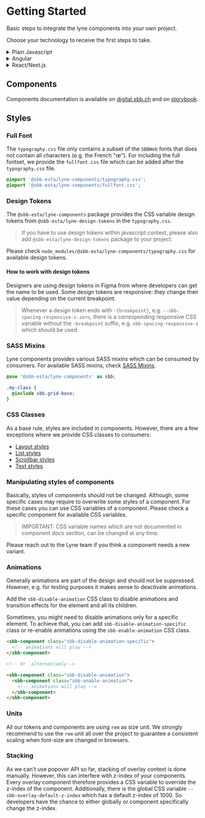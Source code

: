 # Getting Started

Basic steps to integrate the lyne components into your own project.

Choose your technology to receive the first steps to take.

<details>
  <summary>Plain Javascript</summary>

1. Install the `@sbb-esta/lyne-components` package:

   ```sh
   npm install --save @sbb-esta/lyne-components
   ```

   or, if using yarn:

   ```sh
   yarn add @sbb-esta/lyne-components
   ```

2. Including typography is required to apply all SBB styles to your application.

   ```css
   @import 'node_modules/@sbb-esta/lyne-components/typography.css';
   ```

3. Import the desired element and add it to globalThis:

   ```ts
   import { SbbButtonElement } from '@sbb-esta/lyne-components/button.js';

   globalThis.SbbButtonElement = SbbButtonElement;
   ```

</details>

<details>
  <summary>Angular</summary>

> ⓘ We will soonish provide a Lyne Angular Wrapper which helps to use lyne components in Angular.
> However, it's already possible to use Lyne Components in Angular.

1. Install Angular CLI, see [Angular CLI documentation](https://cli.angular.io/)
2. Install the `@sbb-esta/lyne-components` package:

   ```sh
   npm install --save @sbb-esta/lyne-components
   ```

   or, if using yarn:

   ```sh
   yarn add @sbb-esta/lyne-components
   ```

3. Including typography is required to apply all SBB styles to your application. That is doable by editing the `styles.(s)css`:

   ```css
   @import 'node_modules/@sbb-esta/lyne-components/typography.css';
   ```

   or editing your `angular.json`:

   ```json
     ...
     "styles": [
       "src/styles.scss",
       "node_modules/@sbb-esta/lyne-components/typography.css"
     ],
     ...
   ```

4. In order to use web components with Angular, you have to import `CUSTOM_ELEMENT_SCHEMA` from `@angular/core` package.

### Example app

```ts
import { CUSTOM_ELEMENTS_SCHEMA, Component } from '@angular/core';
import { bootstrapApplication } from '@angular/platform-browser';

import '@sbb-esta/lyne-components/button.js';

@Component({
  selector: 'my-app',
  standalone: true,
  schemas: [CUSTOM_ELEMENTS_SCHEMA],
  template: ` <sbb-button>Lorem ipsum</sbb-button> `,
})
export class App {}

bootstrapApplication(App).catch((err) => console.error(err));
```

</details>

<details>
  <summary>React/Next.js</summary>

1. Prepare a React and Next.js setup.
2. Install the `@sbb-esta/lyne-components-react` package:

   ```sh
   npm install --save @sbb-esta/lyne-components-react
   ```

   or, if using yarn:

   ```sh
   yarn add @sbb-esta/lyne-components-react
   ```

3. Including typography globally is required to apply all SBB styles to your application.

   ```css
   @import '~@sbb-esta/lyne-components/typography.css';
   ```

4. Enhance `transpilePackages` array in Next.Js config.

   ```js
   module.exports = {
     ...,
     transpilePackages: [
       '@sbb-esta/lyne-components-react',
       '@sbb-esta/lyne-components',
       '@sbb-esta/lyne-design-tokens',
       '@lit/react',
       '@lit/reactive-element',
       'lit',
       'lit-html',
       'lit-element',
     ],
   }
   ```

5. (Optional) To activate Server Side Rendering with Declarative Shadow DOM, you have to install `@lit-labs/nextjs` package and use the method `withLitSSR()`:

   ```js
   const withLitSSR = require('@lit-labs/nextjs')({
     addDeclarativeShadowDomPolyfill: true,
   });

   module.exports = withLitSSR({
       ...,
       transpilePackages: [
         '@sbb-esta/lyne-components',
         '@sbb-esta/lyne-components-react',
         '@sbb-esta/lyne-design-tokens',
         '@lit-labs/nextjs',
         '@lit-labs/ssr',
         '@lit-labs/ssr-react',
         '@lit/react',
         '@lit/reactive-element',
         'lit',
         'lit-element',
         'lit-html',
       ],
     });
   ```

6. Import and use lyne component:

   ```tsx
   import { SbbButton } from '@sbb-esta/lyne-components-react/button';

   export default function MyComponent() {
     return <SbbButton onClick={() => {}}></SbbButton>;
   }
   ```

   Whenever e.g. types are needed, they can be imported directly from `@sbb-esta/lyne-components` package:

   ```tsx
   import type { SbbButtonSize } from '@sbb-esta/lyne-components/button.js';
   import { SbbButton } from '@sbb-esta/lyne-components-react/button';

   export default function MyComponent() {
     const size: SbbButtonSize = 'm';
     return <SbbButton onClick={() => {}} size={size}></SbbButton>;
   }
   ```

</details>

## Components

Components documentation is available on [digital.sbb.ch](https://digital.sbb.ch)
and on [storybook](https://lyne-storybook.app.sbb.ch).

## Styles

### Full Font

The `typography.css` file only contains a subset of the `SBBWeb` fonts that does not contain all characters (e.g. the French "œ").
For including the full fontset, we provide the `fullfont.css` file which can be added after the `typography.css` file.

```css
@import '@sbb-esta/lyne-components/typography.css';
@import '@sbb-esta/lyne-components/fullfont.css';
```

### Design Tokens

The `@sbb-esta/lyne-components` package provides the CSS variable design tokens
from `@sbb-esta/lyne-design-tokens` in the `typography.css`.

> If you have to use design tokens within javascript context,
> please also add `@sbb-esta/lyne-design-tokens` package to your project.

Please check `node_modules/@sbb-esta/lyne-components/typography.css` for available design tokens.

#### How to work with design tokens

Designers are using design tokens in Figma from where developers can get the name to be used.
Some design tokens are responsive: they change their value depending on the current breakpoint.

> Whenever a design token ends with `-{breakpoint}`, e.g. `--sbb-spacing-responsive-s-zero`,
> there is a corresponding responsive CSS variable without the `-breakpoint` suffix,
> e.g. `sbb-spacing-responsive-s` which should be used.

### SASS Mixins

Lyne components provides various SASS mixins which can be consumed by consumers.
For available SASS mixins, check [SASS Mixins](https://github.com/lyne-design-system/lyne-components/tree/main/src/components/core/styles/mixins).

```scss
@use '@sbb-esta/lyne-components' as sbb;

.my-class {
  @include sbb.grid-base;
}
```

### CSS Classes

As a base rule, styles are included in components. However, there are a few exceptions
where we provide CSS classes to consumers:

- [Layout styles](https://lyne-storybook.app.sbb.ch/?path=/docs/styles-layout--docs)
- [List styles](https://lyne-storybook.app.sbb.ch/?path=/docs/styles-list--docs)
- [Scrollbar styles](https://lyne-storybook.app.sbb.ch/?path=/docs/styles-scrollbar--docs)
- [Text styles](https://lyne-storybook.app.sbb.ch/?path=/docs/styles-typography--docs)

### Manipulating styles of components

Basically, styles of components should not be changed.
Although, some specific cases may require to overwrite some styles of a component.
For these cases you can use CSS variables of a component. Please check a specific component for available CSS variables.

> IMPORTANT: CSS variable names which are not documented in component docs section, can be changed at any time.

Please reach out to the Lyne team if you think a component needs a new variant.

### Animations

Generally animations are part of the design and should not be suppressed.
However, e.g. for testing purposes it makes sense to deactivate animations.

Add the `sbb-disable-animation` CSS class to disable animations and transition effects for the element and all its children.

Sometimes, you might need to disable animations only for a specific element.
To achieve that, you can add `sbb-disable-animation-specific` class or re-enable animations using the `sbb-enable-animation` CSS class.

```html
<sbb-component class="sbb-disable-animation-specific">
  <!-- animations will play -->
</sbb-component>

<!-- Or  alternatively-->

<sbb-component class="sbb-disable-animation">
  <sbb-component class="sbb-enable-animation">
    <!-- animations will play -->
  </sbb-component>
</sbb-component>
```

### Units

All our tokens and components are using `rem` as size unit.
We strongly recommend to use the `rem` unit all over the project to guarantee a consistent scaling
when font-size are changed in browsers.

### Stacking

As we can't use popover API so far, stacking of overlay context is done manually.
However, this can interfere with z-index of your components.
Every overlay component therefore provides a CSS variable to override the z-index of the component.
Additionally, there is the global CSS variable `--sbb-overlay-default-z-index` which has a default z-index of 1000.
So developers have the chance to either globally or component specifically change the z-index.
